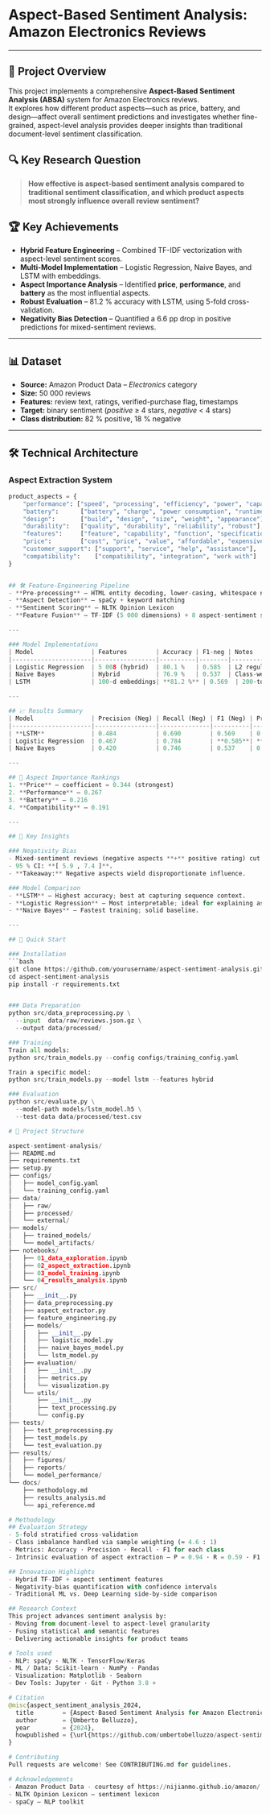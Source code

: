 # Aspect-Based Sentiment Analysis: Amazon Electronics Reviews

---

## 🎯 Project Overview
This project implements a comprehensive **Aspect-Based Sentiment Analysis (ABSA)** system for Amazon Electronics reviews.  
It explores how different product aspects—such as price, battery, and design—affect overall sentiment predictions and investigates whether fine-grained, aspect-level analysis provides deeper insights than traditional document-level sentiment classification.

## 🔍 Key Research Question
> **How effective is aspect-based sentiment analysis compared to traditional sentiment classification, and which product aspects most strongly influence overall review sentiment?**

## 🏆 Key Achievements
- **Hybrid Feature Engineering** – Combined TF-IDF vectorization with aspect-level sentiment scores.  
- **Multi-Model Implementation** – Logistic Regression, Naive Bayes, and LSTM with embeddings.  
- **Aspect Importance Analysis** – Identified **price**, **performance**, and **battery** as the most influential aspects.  
- **Robust Evaluation** – 81.2 % accuracy with LSTM, using 5-fold cross-validation.  
- **Negativity Bias Detection** – Quantified a 6.6 pp drop in positive predictions for mixed-sentiment reviews.

---

## 📊 Dataset
- **Source:** Amazon Product Data – *Electronics* category  
- **Size:** 50 000 reviews  
- **Features:** review text, ratings, verified-purchase flag, timestamps  
- **Target:** binary sentiment (*positive* ≥ 4 stars, *negative* < 4 stars)  
- **Class distribution:** 82 % positive, 18 % negative  

---

## 🛠️ Technical Architecture

### Aspect Extraction System
```python
product_aspects = {
    "performance": ["speed", "processing", "efficiency", "power", "capability"],
    "battery":      ["battery", "charge", "power consumption", "runtime"],
    "design":       ["build", "design", "size", "weight", "appearance"],
    "durability":   ["quality", "durability", "reliability", "robust"],
    "features":     ["feature", "capability", "function", "specification"],
    "price":        ["cost", "price", "value", "affordable", "expensive"],
    "customer_support": ["support", "service", "help", "assistance"],
    "compatibility":    ["compatibility", "integration", "work with"]
}


## 🛠️ Feature-Engineering Pipeline
- **Pre-processing** — HTML entity decoding, lower-casing, whitespace normalization  
- **Aspect Detection** — spaCy + keyword matching  
- **Sentiment Scoring** — NLTK Opinion Lexicon  
- **Feature Fusion** — TF-IDF (5 000 dimensions) + 8 aspect-sentiment scores  

---

### Model Implementations
| Model                | Features        | Accuracy | F1-neg | Notes                           |
|----------------------|-----------------|----------|--------|---------------------------------|
| Logistic Regression  | 5 008 (hybrid)  | 80.1 %   | 0.585  | L2 regularization, C = 0.1      |
| Naive Bayes          | Hybrid          | 76.9 %   | 0.537  | Class-weighted                  |
| LSTM                 | 100-d embeddings| **81.2 %** | 0.569  | 200-token sequences, 20 k vocab |

---

## 📈 Results Summary
| Model                | Precision (Neg) | Recall (Neg) | F1 (Neg) | Precision (Pos) | Recall (Pos) | F1 (Pos) |
|----------------------|-----------------|--------------|----------|-----------------|--------------|----------|
| **LSTM**             | 0.484           | 0.690        | 0.569    | 0.925           | 0.839        | 0.880    |
| Logistic Regression  | 0.467           | 0.784        | **0.585**| **0.945**       | 0.805        | 0.869    |
| Naive Bayes          | 0.420           | 0.746        | 0.537    | 0.933           | 0.775        | 0.847    |

---

## 🎯 Aspect Importance Rankings
1. **Price** — coefficient = 0.344 (strongest)  
2. **Performance** — 0.267  
3. **Battery** — 0.216  
4. **Compatibility** — 0.191  

---

## 🧠 Key Insights

### Negativity Bias
- Mixed-sentiment reviews (negative aspects **+** positive rating) cut positive predictions by **6.6 percentage points**.  
- 95 % CI: **[ 5.9 , 7.4 ]**.  
- **Takeaway:** Negative aspects wield disproportionate influence.

### Model Comparison
- **LSTM** — Highest accuracy; best at capturing sequence context.  
- **Logistic Regression** — Most interpretable; ideal for explaining aspect weights.  
- **Naive Bayes** — Fastest training; solid baseline.

---

## 🚀 Quick Start

### Installation
```bash
git clone https://github.com/yourusername/aspect-sentiment-analysis.git
cd aspect-sentiment-analysis
pip install -r requirements.txt


### Data Preparation
python src/data_preprocessing.py \
  --input  data/raw/reviews.json.gz \
  --output data/processed/

### Training
Train all models:
python src/train_models.py --config configs/training_config.yaml

Train a specific model:
python src/train_models.py --model lstm --features hybrid

### Evaluation
python src/evaluate.py \
  --model-path models/lstm_model.h5 \
  --test-data data/processed/test.csv

# 📁 Project Structure

aspect-sentiment-analysis/
├── README.md
├── requirements.txt
├── setup.py
├── configs/
│   ├── model_config.yaml
│   └── training_config.yaml
├── data/
│   ├── raw/
│   ├── processed/
│   └── external/
├── models/
│   ├── trained_models/
│   └── model_artifacts/
├── notebooks/
│   ├── 01_data_exploration.ipynb
│   ├── 02_aspect_extraction.ipynb
│   ├── 03_model_training.ipynb
│   └── 04_results_analysis.ipynb
├── src/
│   ├── __init__.py
│   ├── data_preprocessing.py
│   ├── aspect_extractor.py
│   ├── feature_engineering.py
│   ├── models/
│   │   ├── __init__.py
│   │   ├── logistic_model.py
│   │   ├── naive_bayes_model.py
│   │   └── lstm_model.py
│   ├── evaluation/
│   │   ├── __init__.py
│   │   ├── metrics.py
│   │   └── visualization.py
│   └── utils/
│       ├── __init__.py
│       ├── text_processing.py
│       └── config.py
├── tests/
│   ├── test_preprocessing.py
│   ├── test_models.py
│   └── test_evaluation.py
├── results/
│   ├── figures/
│   ├── reports/
│   └── model_performance/
└── docs/
    ├── methodology.md
    ├── results_analysis.md
    └── api_reference.md

# Methodology
## Evaluation Strategy
- 5-fold stratified cross-validation
- Class imbalance handled via sample weighting (≈ 4.6 : 1)
- Metrics: Accuracy · Precision · Recall · F1 for each class
- Intrinsic evaluation of aspect extraction — P = 0.94 · R = 0.59 · F1 = 0.73

## Innovation Highlights
- Hybrid TF-IDF + aspect sentiment features
- Negativity-bias quantification with confidence intervals
- Traditional ML vs. Deep Learning side-by-side comparison

## Research Context
This project advances sentiment analysis by:
- Moving from document-level to aspect-level granularity
- Fusing statistical and semantic features
- Delivering actionable insights for product teams

# Tools used
- NLP: spaCy · NLTK · TensorFlow/Keras
- ML / Data: Scikit-learn · NumPy · Pandas
- Visualization: Matplotlib · Seaborn
- Dev Tools: Jupyter · Git · Python 3.8 +

# Citation
@misc{aspect_sentiment_analysis_2024,
  title        = {Aspect-Based Sentiment Analysis for Amazon Electronics Reviews},
  author       = {Umberto Belluzzo},
  year         = {2024},
  howpublished = {\url{https://github.com/umbertobelluzzo/aspect-sentiment-analysis}}
}

# Contributing
Pull requests are welcome! See CONTRIBUTING.md for guidelines.

# Acknowledgements
- Amazon Product Data - courtesy of https://nijianmo.github.io/amazon/
- NLTK Opinion Lexicon — sentiment lexicon
- spaCy — NLP toolkit


